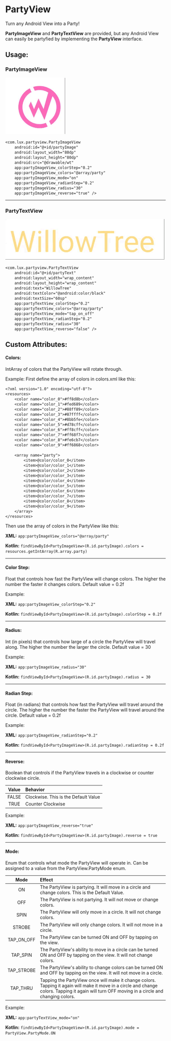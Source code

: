 # PartyView
Turn any Android View into a Party!


**PartyImageView** and **PartyTextView** are provided, but any Android View can easily be partyfied by implementing the **PartyView** interface.

## Usage:

### PartyImageView

![PartyImageView](partyview/src/main/res/demo/PartyImageView.gif)

```
<com.lux.partyview.PartyImageView
    android:id="@+id/partyImage"
    android:layout_width="80dp"
    android:layout_height="80dp"
    android:src="@drawable/wt"
    app:partyImageView_colorStep="0.2"
    app:partyImageView_colors="@array/party"
    app:partyImageView_mode="on"
    app:partyImageView_radianStep="0.2"
    app:partyImageView_radius="30"
    app:partyImageView_reverse="true" />
```

***

### PartyTextView

![PartyImageView](partyview/src/main/res/demo/PartyTextView.gif)

```
<com.lux.partyview.PartyTextView
    android:id="@+id/partyText"
    android:layout_width="wrap_content"
    android:layout_height="wrap_content"
    android:text="WillowTree"
    android:textColor="@android:color/black"
    android:textSize="60sp"
    app:partyTextView_colorStep="0.2"
    app:partyTextView_colors="@array/party"
    app:partyTextView_mode="tap_on_off"
    app:partyTextView_radianStep="0.2"
    app:partyTextView_radius="30"
    app:partyTextView_reverse="false" />
```

## Custom Attributes:

#### Colors:
IntArray of colors that the PartyView will rotate through.

Example:
First define the array of colors in colors.xml like this:

```
<?xml version="1.0" encoding="utf-8"?>
<resources>
    <color name="color_0">#ff8d8b</color>
    <color name="color_1">#fed689</color>
    <color name="color_2">#88ff89</color>
    <color name="color_3">#87ffff</color>
    <color name="color_4">#8bb5fe</color>
    <color name="color_5">#d78cff</color>
    <color name="color_6">#ff8cff</color>
    <color name="color_7">#ff68f7</color>
    <color name="color_8">#fe6cb7</color>
    <color name="color_9">#ff6868</color>

    <array name="party">
        <item>@color/color_0</item>
        <item>@color/color_1</item>
        <item>@color/color_2</item>
        <item>@color/color_3</item>
        <item>@color/color_4</item>
        <item>@color/color_5</item>
        <item>@color/color_6</item>
        <item>@color/color_7</item>
        <item>@color/color_8</item>
        <item>@color/color_9</item>
    </array>
</resources>
```

Then use the array of colors in the PartyView like this:

**XML:** 
```app:partyImageView_colors="@array/party"```

**Kotlin:**
```findViewById<PartyImageView>(R.id.partyImage).colors = resources.getIntArray(R.array.party)```

***
#### Color Step:
Float that controls how fast the PartyView will change colors. The higher the number the faster it changes colors. Default value = 0.2f

Example:

**XML:**
```app:partyImageView_colorStep="0.2"```

**Kotlin:**
```findViewById<PartyImageView>(R.id.partyImage).colorStep = 0.2f```


***
#### Radius:
Int (in pixels) that controls how large of a circle the PartyView will travel along. The higher the number the larger the circle. Default value = 30

Example:

**XML:**
```app:partyImageView_radius="30"```

**Kotlin:**
```findViewById<PartyImageView>(R.id.partyImage).radius = 30```


***
#### Radian Step:
Float (in radians) that controls how fast the PartyView will travel around the circle. The higher the number the faster the PartyView will travel around the circle. Default value = 0.2f

Example:

**XML:**
```app:partyImageView_radianStep="0.2"```

**Kotlin:**
```findViewById<PartyImageView>(R.id.partyImage).radianStep = 0.2f```


***
#### Reverse:
Boolean that controls if the PartyView travels in a clockwise or counter clockwise circle.

|Value|Behavior|
|:-:|:-|
FALSE|Clockwise. This is the Default Value
TRUE|Counter Clockwise

Example:

**XML:**
```app:partyImageView_reverse="true"```


**Kotlin:**
```findViewById<PartyImageView>(R.id.partyImage).reverse = true```


***
#### Mode:
Enum that controls what mode the PartyView will operate in. Can be assigned to a value from the PartyView.PartyMode enum.

| Mode | Effect |
|:-:|:-|
ON|The PartyView is partying. It will move in a circle and change colors. This is the Default Value.
OFF|The PartyView is not partying. It will not move or change colors.
SPIN|The PartyView will only move in a circle. It will not change colors.
STROBE|The PartyView will only change colors. It will not move in a circle.
TAP_ON_OFF|The PartyView can be turned ON and OFF by tapping on the view.
TAP_SPIN|The PartyView's ability to move in a circle can be turned ON and OFF by tapping on the view. It will not change colors.
TAP_STROBE|The PartyView's ability to change colors can be turned ON and OFF by tapping on the view. It will not move in a circle.
TAP_THRU|Tapping the PartyView once will make it change colors. Tapping it again will make it move in a circle and change colors. Tapping it again will turn OFF moving in a circle and changing colors.

Example:

**XML:**
```app:partyTextView_mode="on"```

**Kotlin:**
```findViewById<PartyImageView>(R.id.partyImage).mode = PartyView.PartyMode.ON```
